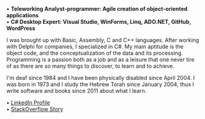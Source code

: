• **Teleworking Analyst-programmer: Agile creation of object-oriented applications<br>**
• **C# Desktop Expert: Visual Studio, WinForms, Linq, ADO.NET, GitHub, WordPress**

I was brought up with Basic, Assembly, C and C++ languages. After working with Delphi for companies, I specialized in C#. My main aptitude is the object code, and the conceptualization of the data and its processing. Programming is a passion both as a job and as a leisure that one never tire of as there are so many things to discover, to learn and to achieve.

I'm deaf since 1984 and I have been physically disabled since April 2004. I was born in 1973 and I study the Hebrew Torah since January 2004, thus I write software and books since 2011 about what I learn.

• [LinkedIn Profile](https://linkedin.com/in/ordisoftware)<br>
• [StackOverflow Story](https://stackoverflow.com/users/story/12031933)

<!--
**Ordisoftware/Ordisoftware** is a ✨ _special_ ✨ repository because its `README.md` (this file) appears on your GitHub profile.

Here are some ideas to get you started:

- 🔭 I’m currently working on ...
- 🌱 I’m currently learning ...
- 👯 I’m looking to collaborate on ...
- 🤔 I’m looking for help with ...
- 💬 Ask me about ...
- 📫 How to reach me: ...
- 😄 Pronouns: ...
- ⚡ Fun fact: ...
-->
